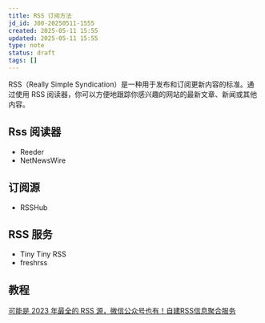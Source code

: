 ```yaml
---
title: RSS 订阅方法
jd_id: J00-20250511-1555
created: 2025-05-11 15:55
updated: 2025-05-11 15:55
type: note
status: draft
tags: []
---
```

RSS（Really Simple Syndication）是一种用于发布和订阅更新内容的标准。通过使用 RSS 阅读器，你可以方便地跟踪你感兴趣的网站的最新文章、新闻或其他内容。

## Rss 阅读器

- Reeder
- NetNewsWire

## 订阅源

- RSSHub

## RSS 服务

- Tiny Tiny RSS
- freshrss

## 教程

[可能是 2023 年最全的 RSS 源，微信公众号也有！](https://www.runningcheese.com/rss-subscriptions)[自建RSS信息聚合服务](https://wurang.net/rss-service/)
